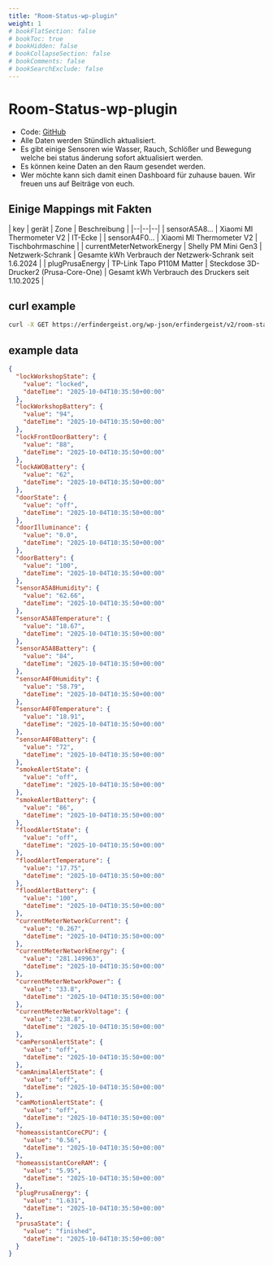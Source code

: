 ```yaml
---
title: "Room-Status-wp-plugin"
weight: 1
# bookFlatSection: false
# bookToc: true
# bookHidden: false
# bookCollapseSection: false
# bookComments: false
# bookSearchExclude: false
---
```


# Room-Status-wp-plugin

- Code: [GitHub](https://github.com/ErfindergeistJuelichOfficial/room-status-wp-plugin)
- Alle Daten werden Stündlich aktualisiert.
- Es gibt einige Sensoren wie Wasser, Rauch, Schlößer und Bewegung welche bei status änderung sofort aktualisiert werden.
- Es können keine Daten an den Raum gesendet werden.
- Wer möchte kann sich damit einen Dashboard für zuhause bauen. Wir freuen uns auf Beiträge von euch.

## Einige Mappings mit Fakten

| key | gerät | Zone | Beschreibung |
|--|--|--|
| sensorA5A8... | Xiaomi MI Thermometer V2 | IT-Ecke |
| sensorA4F0... | Xiaomi MI Thermometer V2 | Tischbohrmaschine |
| currentMeterNetworkEnergy | Shelly PM Mini Gen3 | Netzwerk-Schrank | Gesamte kWh Verbrauch der Netzwerk-Schrank seit 1.6.2024 |
| plugPrusaEnergy | TP-Link Tapo P110M Matter | Steckdose 3D-Drucker2 (Prusa-Core-One) | Gesamt kWh Verbrauch des Druckers seit 1.10.2025 |

## curl example

```bash
curl -X GET https://erfindergeist.org/wp-json/erfindergeist/v2/room-status
```

## example data

```json
{
  "lockWorkshopState": {
    "value": "locked",
    "dateTime": "2025-10-04T10:35:50+00:00"
  },
  "lockWorkshopBattery": {
    "value": "94",
    "dateTime": "2025-10-04T10:35:50+00:00"
  },
  "lockFrontDoorBattery": {
    "value": "88",
    "dateTime": "2025-10-04T10:35:50+00:00"
  },
  "lockAWOBattery": {
    "value": "62",
    "dateTime": "2025-10-04T10:35:50+00:00"
  },
  "doorState": {
    "value": "off",
    "dateTime": "2025-10-04T10:35:50+00:00"
  },
  "doorIlluminance": {
    "value": "0.0",
    "dateTime": "2025-10-04T10:35:50+00:00"
  },
  "doorBattery": {
    "value": "100",
    "dateTime": "2025-10-04T10:35:50+00:00"
  },
  "sensorA5A8Humidity": {
    "value": "62.66",
    "dateTime": "2025-10-04T10:35:50+00:00"
  },
  "sensorA5A8Temperature": {
    "value": "18.67",
    "dateTime": "2025-10-04T10:35:50+00:00"
  },
  "sensorA5A8Battery": {
    "value": "84",
    "dateTime": "2025-10-04T10:35:50+00:00"
  },
  "sensorA4F0Humidity": {
    "value": "58.79",
    "dateTime": "2025-10-04T10:35:50+00:00"
  },
  "sensorA4F0Temperature": {
    "value": "18.91",
    "dateTime": "2025-10-04T10:35:50+00:00"
  },
  "sensorA4F0Battery": {
    "value": "72",
    "dateTime": "2025-10-04T10:35:50+00:00"
  },
  "smokeAlertState": {
    "value": "off",
    "dateTime": "2025-10-04T10:35:50+00:00"
  },
  "smokeAlertBattery": {
    "value": "86",
    "dateTime": "2025-10-04T10:35:50+00:00"
  },
  "floodAlertState": {
    "value": "off",
    "dateTime": "2025-10-04T10:35:50+00:00"
  },
  "floodAlertTemperature": {
    "value": "17.75",
    "dateTime": "2025-10-04T10:35:50+00:00"
  },
  "floodAlertBattery": {
    "value": "100",
    "dateTime": "2025-10-04T10:35:50+00:00"
  },
  "currentMeterNetworkCurrent": {
    "value": "0.267",
    "dateTime": "2025-10-04T10:35:50+00:00"
  },
  "currentMeterNetworkEnergy": {
    "value": "281.149963",
    "dateTime": "2025-10-04T10:35:50+00:00"
  },
  "currentMeterNetworkPower": {
    "value": "33.8",
    "dateTime": "2025-10-04T10:35:50+00:00"
  },
  "currentMeterNetworkVoltage": {
    "value": "238.8",
    "dateTime": "2025-10-04T10:35:50+00:00"
  },
  "camPersonAlertState": {
    "value": "off",
    "dateTime": "2025-10-04T10:35:50+00:00"
  },
  "camAnimalAlertState": {
    "value": "off",
    "dateTime": "2025-10-04T10:35:50+00:00"
  },
  "camMotionAlertState": {
    "value": "off",
    "dateTime": "2025-10-04T10:35:50+00:00"
  },
  "homeassistantCoreCPU": {
    "value": "0.56",
    "dateTime": "2025-10-04T10:35:50+00:00"
  },
  "homeassistantCoreRAM": {
    "value": "5.95",
    "dateTime": "2025-10-04T10:35:50+00:00"
  },
  "plugPrusaEnergy": {
    "value": "1.631",
    "dateTime": "2025-10-04T10:35:50+00:00"
  },
  "prusaState": {
    "value": "finished",
    "dateTime": "2025-10-04T10:35:50+00:00"
  }
}

```
